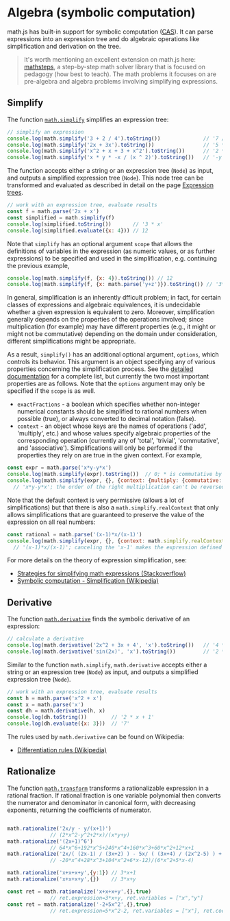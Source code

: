 # Algebra (symbolic computation)

math.js has built-in support for symbolic computation ([CAS](https://www.wikiwand.com/en/Computer_algebra_system)). It can parse expressions into an expression tree and do algebraic operations like simplification and derivation on the tree.

> It's worth mentioning an excellent extension on math.js here: [mathsteps](https://github.com/socraticorg/mathsteps), a step-by-step math solver library that is focused on pedagogy (how best to teach). The math problems it focuses on are pre-algebra and algebra problems involving simplifying expressions.


## Simplify

The function [`math.simplify`](../reference/functions/simplify.md) simplifies an expression tree:

```js
// simplify an expression
console.log(math.simplify('3 + 2 / 4').toString())              // '7 / 2'
console.log(math.simplify('2x + 3x').toString())                // '5 * x'
console.log(math.simplify('x^2 + x + 3 + x^2').toString())      // '2 * x ^ 2 + x + 3'
console.log(math.simplify('x * y * -x / (x ^ 2)').toString())   // '-y'
```

The function accepts either a string or an expression tree (`Node`) as input, and outputs a simplified expression tree (`Node`). This node tree can be transformed and evaluated as described in detail on the page [Expression trees](expression_trees.md).

```js
// work with an expression tree, evaluate results
const f = math.parse('2x + x')
const simplified = math.simplify(f)
console.log(simplified.toString())       // '3 * x'
console.log(simplified.evaluate({x: 4})) // 12
```

Note that `simplify` has an optional argument `scope` that allows the definitions of variables in the expression (as numeric values, or as further expressions) to be specified and used in the simplification, e.g. continuing the previous example,

```js
console.log(math.simplify(f, {x: 4}).toString()) // 12
console.log(math.simplify(f, {x: math.parse('y+z')}).toString()) // '3*(y+z)'
```

In general, simplification is an inherently dfficult problem; in fact, for certain classes of expressions and algebraic equivalences, it is undecidable whether a given expression is equivalent to zero. Moreover, simplification generally depends on the properties of the operations involved; since multiplication (for example) may have different properties (e.g., it might or might not be commutative) depending on the domain under consideration, different simplifications might be appropriate.

As a result, `simplify()` has an additional optional argument, `options`, which controls its behavior. This argument is an object specifying any of various properties concerning the simplification process. See the [detailed documentation](../reference/functions/simplify.md) for a complete list, but currently the two most important properties are as follows. Note that the `options` argument may only be specified if the `scope` is as well.

- `exactFractions` - a boolean which specifies whether non-integer numerical constants should be simplified to rational numbers when possible (true), or always converted to decimal notation (false).
- `context` - an object whose keys are the names of operations ('add', 'multiply', etc.) and whose values specify algebraic properties of the corresponding operation (currently any of 'total', 'trivial', 'commutative', and 'associative'). Simplifications will only be performed if the properties they rely on are true in the given context. For example,
```js
const expr = math.parse('x*y-y*x')
console.log(math.simplify(expr).toString())  // 0; * is commutative by default
console.log(math.simplify(expr, {}, {context: {multiply: {commutative: false}}}))
  // 'x*y-y*x'; the order of the right multiplication can't be reversed.
```

Note that the default context is very permissive (allows a lot of simplifications) but that there is also a `math.simplify.realContext` that only allows simplifications that are guaranteed to preserve the value of the expression on all real numbers:
```js
const rational = math.parse('(x-1)*x/(x-1)')
console.log(math.simplify(expr, {}, {context: math.simplify.realContext})
  // '(x-1)*x/(x-1)'; canceling the 'x-1' makes the expression defined at 1
```

For more details on the theory of expression simplification, see:

- [Strategies for simplifying math expressions (Stackoverflow)](https://stackoverflow.com/questions/7540227/strategies-for-simplifying-math-expressions)
- [Symbolic computation - Simplification (Wikipedia)](https://en.wikipedia.org/wiki/Symbolic_computation#Simplification)


## Derivative

The function [`math.derivative`](../reference/functions/derivative.md) finds the symbolic derivative of an expression:

```js
// calculate a derivative
console.log(math.derivative('2x^2 + 3x + 4', 'x').toString())   // '4 * x + 3'
console.log(math.derivative('sin(2x)', 'x').toString())         // '2 * cos(2 * x)'
```

Similar to the function `math.simplify`, `math.derivative` accepts either a string or an expression tree (`Node`) as input, and outputs a simplified expression tree (`Node`).

```js
// work with an expression tree, evaluate results
const h = math.parse('x^2 + x')
const x = math.parse('x')
const dh = math.derivative(h, x)
console.log(dh.toString())        // '2 * x + 1'
console.log(dh.evaluate({x: 3}))  // '7'
```

The rules used by `math.derivative` can be found on Wikipedia:

- [Differentiation rules (Wikipedia)](https://en.wikipedia.org/wiki/Differentiation_rules)


## Rationalize

The function [`math.transform`](../reference/functions/transform.md)  transforms a rationalizable expression in a rational fraction.
If rational fraction is one variable polynomial then converts the numerator and denominator in canonical form, with decreasing exponents, returning the coefficients of numerator.

```js

math.rationalize('2x/y - y/(x+1)')
              // (2*x^2-y^2+2*x)/(x*y+y)
math.rationalize('(2x+1)^6')
              // 64*x^6+192*x^5+240*x^4+160*x^3+60*x^2+12*x+1
math.rationalize('2x/( (2x-1) / (3x+2) ) - 5x/ ( (3x+4) / (2x^2-5) ) + 3')
              // -20*x^4+28*x^3+104*x^2+6*x-12)/(6*x^2+5*x-4)

math.rationalize('x+x+x+y',{y:1}) // 3*x+1
math.rationalize('x+x+x+y',{})    // 3*x+y

const ret = math.rationalize('x+x+x+y',{},true)
              // ret.expression=3*x+y, ret.variables = ["x","y"]
const ret = math.rationalize('-2+5x^2',{},true)
              // ret.expression=5*x^2-2, ret.variables = ["x"], ret.coefficients=[-2,0,5]
```